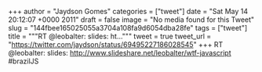 
+++
author = "Jaydson Gomes"
categories = ["tweet"]
date = "Sat May 14 20:12:07 +0000 2011"
draft = false
image = "No media found for this Tweet"
slug = "144fbee165025055a3704a108fa9d6054dba28fe"
tags = ["tweet"]
title = """RT @leobalter: slides: ht..."""
tweet = true
tweet_url = "https://twitter.com/jaydson/status/69495227186028545"
+++
RT @leobalter: slides: http://www.slideshare.net/leobalter/wtf-javascript #brazilJS
